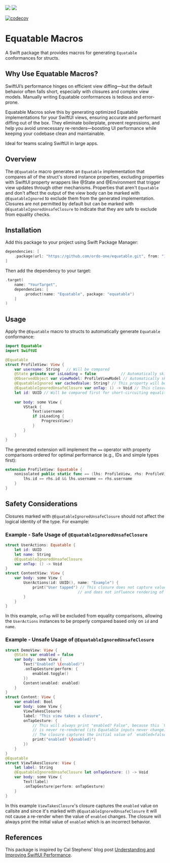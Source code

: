 [![](https://img.shields.io/endpoint?url=https%3A%2F%2Fswiftpackageindex.com%2Fapi%2Fpackages%2Fordo-one%2Fequatable%2Fbadge%3Ftype%3Dswift-versions)](https://swiftpackageindex.com/ordo-one/equatable)
[![](https://img.shields.io/endpoint?url=https%3A%2F%2Fswiftpackageindex.com%2Fapi%2Fpackages%2Fordo-one%2Fequatable%2Fbadge%3Ftype%3Dplatforms)](https://swiftpackageindex.com/ordo-one/equatable)

[![codecov](https://codecov.io/github/ordo-one/equatable/graph/badge.svg?token=pqcp4akVCV)](https://codecov.io/github/ordo-one/equatable)

# Equatable Macros

A Swift package that provides macros for generating `Equatable` conformances for structs.

## Why Use Equatable Macros?

SwiftUI’s performance hinges on efficient view diffing—but the default behavior often falls short, especially with closures and complex view models. Manually writing Equatable conformances is tedious and error-prone.

Equatable Macros solve this by generating optimized Equatable implementations for your SwiftUI views, ensuring accurate and performant diffing out of the box. They eliminate boilerplate, prevent regressions, and help you avoid unnecessary re-renders—boosting UI performance while keeping your codebase clean and maintainable.

Ideal for teams scaling SwiftUI in large apps.

## Overview

The `@Equatable` macro generates an `Equatable` implementation that compares all of the struct's stored instance properties, excluding properties with SwiftUI property wrappers like @State and @Environment that trigger view updates through other mechanisms. Properties that aren't `Equatable` and don't affect the output of the view body can be marked with `@EquatableIgnored` to exclude them from the generated implementation. Closures are not permitted by default but can be marked with `@EquatableIgnoredUnsafeClosure` to indicate that they are safe to exclude from equality checks.

## Installation

Add this package to your project using Swift Package Manager:

```swift
dependencies: [
    .package(url: "https://github.com/ordo-one/equatable.git", from: "1.0.0")
]
```

Then add the dependency to your target:

```swift
.target(
    name: "YourTarget",
    dependencies: [
        .product(name: "Equatable", package: "equatable")
    ]
)
```

## Usage

Apply the `@Equatable` macro to structs to automatically generate `Equatable` conformance:

```swift
import Equatable
import SwiftUI

@Equatable
struct ProfileView: View {
    var username: String   // Will be compared
    @State private var isLoading = false           // Automatically skipped
    @ObservedObject var viewModel: ProfileViewModel // Automatically skipped
    @EquatableIgnored var cachedValue: String? // This property will be excluded
    @EquatableIgnoredUnsafeClosure var onTap: () -> Void // This closure is safe and will be ignored in comparison (in order for it to be safe we must be sure that this closure does not capture value types on call site)
    let id: UUID // Will be compared first for short-circuiting equality checks
    
    var body: some View {
        VStack {
            Text(username)
            if isLoading {
                ProgressView()
            }
        }
    }
}
```

The generated extension will implement the `==` operator with property comparisons ordered for optimal performance (e.g., IDs and simple types first):

```swift
extension ProfileView: Equatable {
    nonisolated public static func == (lhs: ProfileView, rhs: ProfileView) -> Bool {
        lhs.id == rhs.id && lhs.username == rhs.username
    }
}
```

## Safety Considerations

Closures marked with `@EquatableIgnoredUnsafeClosure` should not affect the logical identity of the type. For example:

### Example - Safe Usage of `@EquatableIgnoredUnsafeClosure`
```swift
struct UserActions: Equatable {
    let id: UUID
    let name: String
    @EquatableIgnoredUnsafeClosure
    var onTap: () -> Void
}
struct ContentView: View {
    var body: some View {
        UserActions(id: UUID(), name: "Example") {
            print("User tapped") // This closure does not capture value types on call site
                                // and does not influence rendering of `UserActions` view's body.
        }
    }
}
```
In this example, `onTap` will be excluded from equality comparisons, allowing the `UserActions` instances to be properly compared based only on `id` and `name`.

### Example - Unsafe Usage of `@EquatableIgnoredUnsafeClosure`
```swift
struct DemoView: View {
    @State var enabled = false
    var body: some View {
        Text("Enabled? \(enabled)")
        .onTapGesture(perform: {
            enabled.toggle()
        })
        Content(enabled: enabled)
    }
}
struct Content: View {
    var enabled: Bool
    var body: some View {
        ViewTakesClosure(
        label: "This view takes a closure",
        onTapGesture: {
            // This will always print "enabled? False", because this `ViewTakesClosure`
            // is never re-rendered (its Equatable inputs never change).
            // The closure captures the initial value of `enabled=false`.
            print("enabled? \(enabled)")
        })
    }
}
@Equatable
struct ViewTakesClosure: View {
    let label: String
    @EquatableIgnoredUnsafeClosure let onTapGesture: () -> Void
    var body: some View {
        Text(label)
        .onTapGesture(perform: onTapGesture)
    }
}
```
In this example `ViewTakesClosure`'s closure captures the `enabled` value on callsite and since it's marked with `@EquatableIgnoredUnsafeClosure`
it will not cause a re-render when the value of `enabled` changes. The closure will always print the initial value of `enabled` which is an incorrect behavior.

## References

This package is inspired by Cal Stephens' blog post [Understanding and Improving SwiftUI Performance](https://medium.com/airbnb-engineering/understanding-and-improving-swiftui-performance-37b77ac61896).

